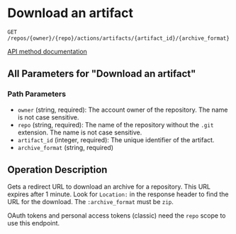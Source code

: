 # Download an artifact

`GET /repos/{owner}/{repo}/actions/artifacts/{artifact_id}/{archive_format}`

[API method documentation](https://docs.github.com/rest/actions/artifacts#download-an-artifact)

## All Parameters for "Download an artifact"

### Path Parameters

- `owner` (string, required): The account owner of the repository. The name is not case sensitive.
- `repo` (string, required): The name of the repository without the `.git` extension. The name is not case sensitive.
- `artifact_id` (integer, required): The unique identifier of the artifact.
- `archive_format` (string, required)

## Operation Description

Gets a redirect URL to download an archive for a repository. This URL expires after 1 minute. Look for `Location:` in
the response header to find the URL for the download. The `:archive_format` must be `zip`.

OAuth tokens and personal access tokens (classic) need the `repo` scope to use this endpoint.
